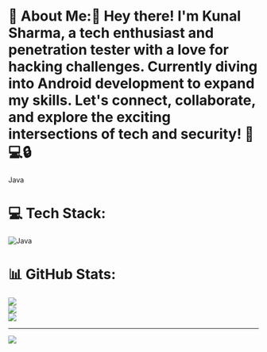 # 💫 About Me:👋 Hey there! I'm Kunal Sharma, a tech enthusiast and penetration tester with a love for hacking challenges. Currently diving into Android development to expand my skills. Let's connect, collaborate, and explore the exciting intersections of tech and security! 🚀💻🔒






Java


# 💻 Tech Stack:
![Java](https://img.shields.io/badge/java-%23ED8B00.svg?style=flat&logo=openjdk&logoColor=white)
# 📊 GitHub Stats:
![](https://github-readme-stats.vercel.app/api?username=SPIDEY777&theme=dark&hide_border=false&include_all_commits=false&count_private=false)<br/>
![](https://github-readme-streak-stats.herokuapp.com/?user=SPIDEY777&theme=dark&hide_border=false)<br/>
![](https://github-readme-stats.vercel.app/api/top-langs/?username=SPIDEY777&theme=dark&hide_border=false&include_all_commits=false&count_private=false&layout=compact)

---
[![](https://visitcount.itsvg.in/api?id=SPIDEY777&icon=0&color=0)](https://visitcount.itsvg.in)

<!-- Proudly created with GPRM ( https://gprm.itsvg.in ) -->
